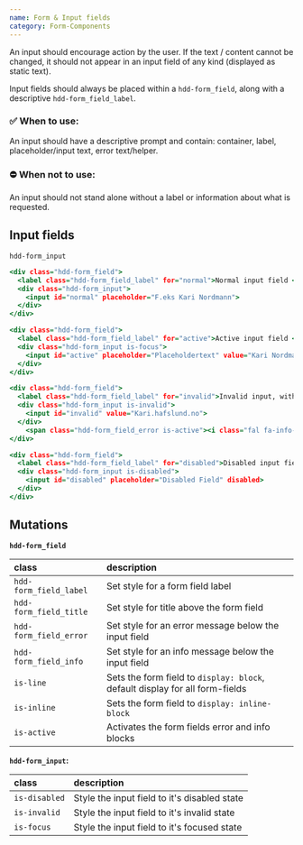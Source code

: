 ```yaml
---
name: Form & Input fields
category: Form-Components
---
```


An input should encourage action by the user. If the text / content cannot be changed, it should not appear in an input field of any kind (displayed as static text). 

Input fields should always be placed within a `hdd-form_field`, along with a descriptive `hdd-form_field_label`.

### ✅ When to use: 
An input should have a descriptive prompt and contain: container, label, placeholder/input text, error text/helper.

### ⛔ When not to use:
An input should not stand alone without a label or information about what is requested.

## Input fields
`hdd-form_input`

```input-fields.html
<div class="hdd-form_field">
  <label class="hdd-form_field_label" for="normal">Normal input field </label>
  <div class="hdd-form_input">
    <input id="normal" placeholder="F.eks Kari Nordmann"> 
  </div>
</div>

<div class="hdd-form_field">
  <label class="hdd-form_field_label" for="active">Active input field </label>
  <div class="hdd-form_input is-focus">
    <input id="active" placeholder="Placeholdertext" value="Kari Nordmann">
  </div>
</div>

<div class="hdd-form_field">
  <label class="hdd-form_field_label" for="invalid">Invalid input, with error message</label>
  <div class="hdd-form_input is-invalid">
    <input id="invalid" value="Kari.hafslund.no">
  </div>
    <span class="hdd-form_field_error is-active"><i class="fal fa-info-circle"></i>Not valid email</span>
</div>

<div class="hdd-form_field">
  <label class="hdd-form_field_label" for="disabled">Disabled input field </label>
  <div class="hdd-form_input is-disabled">
    <input id="disabled" placeholder="Disabled Field" disabled>
  </div>
</div>

```

## Mutations
**`hdd-form_field`**

| class | description|
| :--- | :--- |
| `hdd-form_field_label` | Set style for a form field label |
| `hdd-form_field_title` | Set style for title above the form field|
| `hdd-form_field_error` | Set style for an error message below the input field|
| `hdd-form_field_info` | Set style for an info message below the input field| |
| `is-line` | Sets the form field to `display: block`, default display for all form-fields |
| `is-inline` | Sets the form field to `display: inline-block` |
| `is-active` | Activates the form fields error and info blocks |

**`hdd-form_input`:**

| class | description|
| :--- | :--- |
| `is-disabled` | Style the input field to it's disabled state |
| `is-invalid` | Style the input field to it's invalid state |
| `is-focus` | Style the input field to it's focused state |



